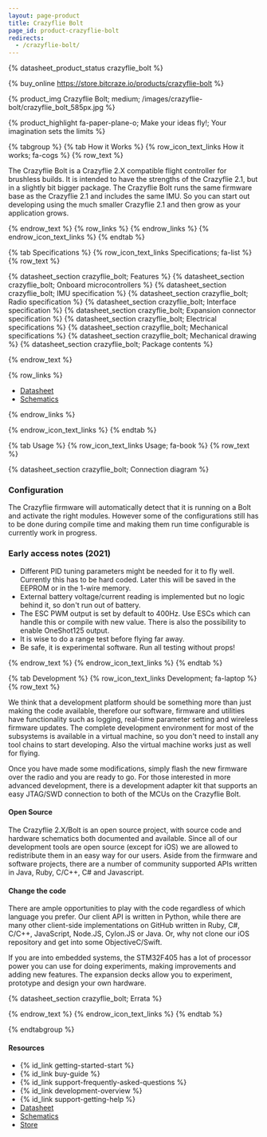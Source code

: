 ```yaml
---
layout: page-product
title: Crazyflie Bolt
page_id: product-crazyflie-bolt
redirects:
  - /crazyflie-bolt/
---
```


{% datasheet_product_status crazyflie_bolt %}

{% buy_online https://store.bitcraze.io/products/crazyflie-bolt %}

{% product_img Crazyflie Bolt; medium;
/images/crazyflie-bolt/crazyflie_bolt_585px.jpg
%}

{% product_highlight
fa-paper-plane-o;
Make your ideas fly!; Your imagination sets the limits
%}

{% tabgroup %}
{% tab How it Works %}
{% row_icon_text_links How it works; fa-cogs %}
{% row_text %}

The Crazyflie Bolt is a Crazyflie 2.X compatible flight controller for brushless builds. It is intended to have the strengths of the
Crazyflie 2.1, but in a slightly bit bigger package. The Crazyflie Bolt runs the same firmware base as the Crazyflie 2.1 and includes 
the same IMU. So you can start out developing using the much smaller Crazyflie 2.1 and then grow as your application grows.

{% endrow_text %}
{% row_links %}
{% endrow_links %}
{% endrow_icon_text_links %}
{% endtab %}

{% tab Specifications %}
{% row_icon_text_links Specifications; fa-list %}
{% row_text %}

{% datasheet_section crazyflie_bolt; Features %}
{% datasheet_section crazyflie_bolt; Onboard microcontrollers %}
{% datasheet_section crazyflie_bolt; IMU specification %}
{% datasheet_section crazyflie_bolt; Radio specification %}
{% datasheet_section crazyflie_bolt; Interface specification %}
{% datasheet_section crazyflie_bolt; Expansion connector specification %}
{% datasheet_section crazyflie_bolt; Electrical specifications %}
{% datasheet_section crazyflie_bolt; Mechanical specifications %}
{% datasheet_section crazyflie_bolt; Mechanical drawing %}
{% datasheet_section crazyflie_bolt; Package contents %}

{% endrow_text %}

{% row_links %}

* [Datasheet](/documentation/hardware/crazyflie_bolt/crazyflie_bolt-datasheet.pdf)
* [Schematics](/documentation/hardware/crazyflie_bolt/crazyflie_bolt_revf.pdf)

{% endrow_links %}

{% endrow_icon_text_links %}
{% endtab %}

{% tab Usage %}
{% row_icon_text_links Usage; fa-book %}
{% row_text %}

{% datasheet_section crazyflie_bolt; Connection diagram %}

### Configuration

The Crazyflie firmware will automatically detect that it is running on a Bolt and activate the right modules. However some of the configurations still has to be done during compile time and making them run time configurable is currently work in progress.

### Early access notes (2021)
* Different PID tuning parameters might be needed for it to fly well. Currently this has to be hard coded. Later this will be saved in the EEPROM or in the 1-wire memory.
* External battery voltage/current reading is implemented but no logic behind it, so don't run out of battery.
* The ESC PWM output is set by default to 400Hz. Use ESCs which can handle this or compile with new value. There is also the possibility to enable OneShot125 output.
* It is wise to do a range test before flying far away.
* Be safe, it is experimental software. Run all testing without props!

{% endrow_text %}
{% endrow_icon_text_links %}
{% endtab %}


{% tab Development %}
{% row_icon_text_links Development;  fa-laptop %}
{% row_text %}

We think that a development platform should be something more than
just making the code available, therefore our software, firmware
and utilities have functionality such as logging, real-time parameter setting and
wireless firmware updates. The complete development environment for
most of the subsystems is available in a virtual machine, so you
don't need to install any tool chains to start developing. Also the
virtual machine works just as well for flying.

Once you have made some modifications, simply flash the new firmware
over the radio and you are ready to go.
For those interested in more advanced development, there is a
development adapter kit that supports an easy JTAG/SWD connection to
both of the MCUs on the Crazyflie Bolt.

#### Open Source

The Crazyflie 2.X/Bolt is an open source project, with source code and
hardware schematics both documented and available.
Since all of our development tools are open source (except for iOS) we are
allowed to redistribute them in an easy way for our users. Aside from the
firmware and software projects, there are a number of community
supported APIs written in Java, Ruby, C/C++, C# and Javascript.

#### Change the code

There are ample opportunities to play with the code regardless of which language you prefer.
Our client API is written in Python, while there are many other client-side implementations on GitHub written
in Ruby, C#, C/C++, JavaScript, Node.JS, Cylon.JS or Java.
Or, why not clone our iOS repository and get into some ObjectiveC/Swift.

If you are into embedded systems, the STM32F405 has a lot of processor power you can use for doing experiments, making improvements and adding new features. The expansion decks allow you to experiment, prototype and design your own hardware.

{% datasheet_section crazyflie_bolt; Errata %}

{% endrow_text %}
{% endrow_icon_text_links %}
{% endtab %}

{% endtabgroup %}

#### Resources

- {% id_link getting-started-start %}
- {% id_link buy-guide %}
- {% id_link support-frequently-asked-questions %}
- {% id_link development-overview %}
- {% id_link support-getting-help %}
- [Datasheet](/documentation/hardware/crazyflie_bolt/crazyflie_bolt-datasheet.pdf)
- [Schematics](/documentation/hardware/crazyflie_bolt/crazyflie_bolt_revf.pdf)
- [Store](https://store.bitcraze.io/products/crazyflie-bolt)
